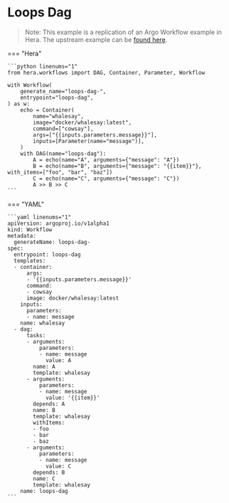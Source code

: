 # Loops Dag

> Note: This example is a replication of an Argo Workflow example in Hera. The upstream example can be [found here](https://github.com/argoproj/argo-workflows/blob/master/examples/loops-dag.yaml).




=== "Hera"

    ```python linenums="1"
    from hera.workflows import DAG, Container, Parameter, Workflow

    with Workflow(
        generate_name="loops-dag-",
        entrypoint="loops-dag",
    ) as w:
        echo = Container(
            name="whalesay",
            image="docker/whalesay:latest",
            command=["cowsay"],
            args=["{{inputs.parameters.message}}"],
            inputs=[Parameter(name="message")],
        )
        with DAG(name="loops-dag"):
            A = echo(name="A", arguments={"message": "A"})
            B = echo(name="B", arguments={"message": "{{item}}"}, with_items=["foo", "bar", "baz"])
            C = echo(name="C", arguments={"message": "C"})
            A >> B >> C
    ```

=== "YAML"

    ```yaml linenums="1"
    apiVersion: argoproj.io/v1alpha1
    kind: Workflow
    metadata:
      generateName: loops-dag-
    spec:
      entrypoint: loops-dag
      templates:
      - container:
          args:
          - '{{inputs.parameters.message}}'
          command:
          - cowsay
          image: docker/whalesay:latest
        inputs:
          parameters:
          - name: message
        name: whalesay
      - dag:
          tasks:
          - arguments:
              parameters:
              - name: message
                value: A
            name: A
            template: whalesay
          - arguments:
              parameters:
              - name: message
                value: '{{item}}'
            depends: A
            name: B
            template: whalesay
            withItems:
            - foo
            - bar
            - baz
          - arguments:
              parameters:
              - name: message
                value: C
            depends: B
            name: C
            template: whalesay
        name: loops-dag
    ```


